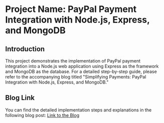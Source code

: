 # Project Name: PayPal Payment Integration with Node.js, Express, and MongoDB

## Introduction
This project demonstrates the implementation of PayPal payment integration into a Node.js web application using Express as the framework and MongoDB as the database. For a detailed step-by-step guide, please refer to the accompanying blog titled "Simplifying Payments: PayPal Integration with Node.js, Express, and MongoDB."

## Blog Link
You can find the detailed implementation steps and explanations in the following blog post:
[Link to the Blog](https://medium.com/@vfcvijin/paypal-integration-with-node-js-express-and-mongodb-bb7ce8a1403a)
